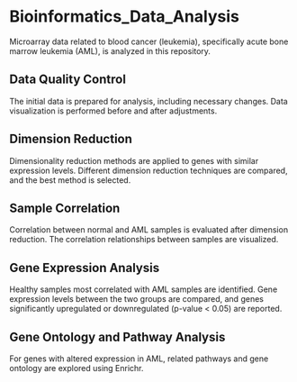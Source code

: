 # Bioinformatics_Data_Analysis
Microarray data related to blood cancer (leukemia), specifically acute bone marrow leukemia (AML), is analyzed in this repository.

## Data Quality Control
The initial data is prepared for analysis, including necessary changes. Data visualization is performed before and after adjustments.

## Dimension Reduction
Dimensionality reduction methods are applied to genes with similar expression levels. Different dimension reduction techniques are compared, and the best method is selected.

## Sample Correlation
Correlation between normal and AML samples is evaluated after dimension reduction. The correlation relationships between samples are visualized.

## Gene Expression Analysis
Healthy samples most correlated with AML samples are identified. Gene expression levels between the two groups are compared, and genes significantly upregulated or downregulated (p-value < 0.05) are reported.

## Gene Ontology and Pathway Analysis
For genes with altered expression in AML, related pathways and gene ontology are explored using Enrichr.
